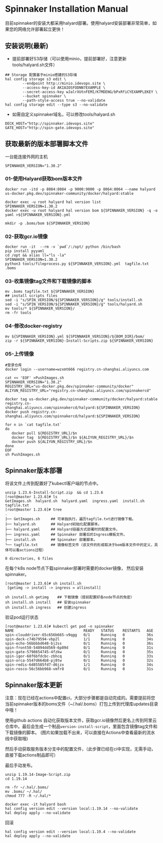 # Spinnaker Installation Manual

目前spinnaker的安装大都采用halyard部署。使用halyard安装部署非常简单，如果您的网络允许部署起立更快！


## 安装说明(最新)

- 提前部署好S3存储（可以使用minio，提前部署好，注意更新tools/halyard.sh文件）

```
## Storage 配置基于minio搭建的S3存储
hal config storage s3 edit \
        --endpoint http://minio.idevops.site \
        --access-key-id AKIAIOSFODNN7EXAMPLE \
        --secret-access-key wJalrXUtnFEMI/K7MDENG/bPxRfiCYEXAMPLEKEY \
        --bucket spinnaker \
        --path-style-access true --no-validate
hal config storage edit --type s3 --no-validate
```

- 如需自定义spinnaker域名，可以修改tools/halyard.sh

```
DECK_HOST="http://spinnaker.idevops.site"
GATE_HOST="http://spin-gate.idevops.site"
```

## 获取最新的版本部署脚本文件

一台能连接外网的主机

```
SPINNAKER_VERSION="1.30.2"
```

### 01-使用Halyard获取bom版本文件

```
docker run -itd -p 8084:8084 -p 9000:9000 -p 8064:8064 --name halyard  us-docker.pkg.dev/spinnaker-community/docker/halyard:stable

docker exec -u root halyard hal version list
SPINNAKER_VERSION=1.30.2
docker exec -u root halyard hal version bom ${SPINNAKER_VERSION} -q -o yaml >${SPINNAKER_VERSION}.yml

mkdir -p .boms/bom ${SPINNAKER_VERSION}
```

### 02-获取gcr.io镜像

```
docker run -it  --rm -v `pwd`/:/opt/ python /bin/bash
pip install pyyaml
cd /opt && alias ll="ls -la"
SPINNAKER_VERSION=1.30.2
python3 tools/fileprocess.py ${SPINNAKER_VERSION}.yml  tagfile.txt .boms
```

### 03-收集镜像tag文件和下载镜像的脚本

```
mv .boms tagfile.txt ${SPINNAKER_VERSION}
## install scripts files
sed -i "s/SPIN_VERSION/${SPINNAKER_VERSION}/g" tools/install.sh
sed -i "s/SPIN_VERSION/${SPINNAKER_VERSION}/g" tools/halyard.sh
mv tools/* ${SPINNAKER_VERSION}/
rm -fr tools
```

### 04-修改docker-registry

```
mv ${SPINNAKER_VERSION}.yml ${SPINNAKER_VERSION}/${BOM_DIR}/bom/
zip -r ${SPINNAKER_VERSION}-Install-Scripts.zip ${SPINNAKER_VERSION}
```

### 05-上传镜像

```
#登录仓库
docker login --username=wzxmt666 registry.cn-shanghai.aliyuncs.com

cat << 'EOF' >PushImages.sh
SPINNAKER_VERSION="1.30.2"
REGISTRY_URL="us-docker.pkg.dev/spinnaker-community/docker"
ALIYUN_REGISTRY_URL="registry.cn-shanghai.aliyuncs.com/spinnakercd"

docker tag us-docker.pkg.dev/spinnaker-community/docker/halyard:stable registry.cn-shanghai.aliyuncs.com/spinnakercd/halyard:${SPINNAKER_VERSION}
docker push registry.cn-shanghai.aliyuncs.com/spinnakercd/halyard:${SPINNAKER_VERSION}

for n in `cat tagfile.txt`
do
   docker pull ${REGISTRY_URL}/$n
   docker tag  ${REGISTRY_URL}/$n ${ALIYUN_REGISTRY_URL}/$n
   docker push ${ALIYUN_REGISTRY_URL}/$n
done
EOF
sh PushImages.sh
```

## Spinnaker版本部署

将该文件上传到配置好了kubectl客户端的节点中。

```
unzip 1.23.6-Install-Script.zip  && cd 1.23.6
[root@master 1.23.6]# ls
GetImages.sh  halyard.sh  halyard.yaml  ingress.yaml  install.sh  tagfile.txt
[root@master 1.23.6]# tree
.
├── GetImages.sh     ## 可单独执行，遍历tagfile.txt进行镜像下载。
├── halyard.sh       ## Halyard初始化配置脚本。
├── halyard.yaml     ## Halyard容器方式部署时的配置文件。
├── ingress.yaml     ## Spinnaker 部署后的Ingress模板文件。
├── install.sh       ## Spinnaker 部署脚本。
└── tagfile.txt      ## 镜像标签文件（该文件的形成取决于bom版本文件中的定义，具体可以看actions过程）

0 directories, 6 files
```

在每个k8s node节点下载spinnaker部署时需要的docker镜像， 然后安装spinnaker。

```
[root@master 1.23.6]# sh install.sh
 [getimg -> install -> ingress = allinstall]

sh install.sh getimg    ## 下载镜像（提前配置好各node节点的免密）
sh install.sh install   ## 安装spinnaker
sh install.sh ingress   ## 创建ingress

```
验证pod运行状态

```
[root@master 1.23.6]# kubectl get pod -n spinnaker
NAME                                READY   STATUS    RESTARTS   AGE
spin-clouddriver-65c656b665-v9qgg   0/1     Running   0          36s
spin-deck-c74b79594-vbp2l           1/1     Running   0          34s
spin-echo-56bbbbd648-bj2ss          0/1     Running   0          36s
spin-front50-54894dd569-6p89d       0/1     Running   0          31s
spin-gate-5798654745-4fzkw          0/1     Running   0          35s
spin-igor-68f6bfdcbc-zbhcq          0/1     Running   0          33s
spin-orca-5547d664b8-pj8tw          0/1     Running   0          32s
spin-redis-6d85585fd7-d6jzx         1/1     Running   0          34s
spin-rosco-56c56bb968-vmfr8         0/1     Running   0          31s
```

## Spinnaker版本更新
注意：现在已经在actions中配置ci，大部分步骤都是自动完成的。需要提前将您当前spinnaker版本的boms文件（~/.hal/.boms）打包上传到代理库updates目录中哦！

使用github actions 自动化获取版本文件，获取gcr.io镜像然后更名上传到阿里云仓库中。最后会生成一个制品`version-install-script`，里面包含镜像tag文件和下载镜像的脚本。
(图片如果加载不出来，可以直接在Actions中查看最新的流水线中获取哦)

然后手动获取服务版本分支中的配置文件，（此步骤已经在ci中实现，无需手动，直接下载actions制品即可）


最后手动发布。

```
unzip 1.19.14-Image-Script.zip
cd 1.19.14

rm -fr ~/.hal/.boms/
mv .boms/ ~/.hal/
chmod 777 -R ~/.hal/*
 
docker exec -it halyard bash
hal config version edit --version local:1.19.14 --no-validate
hal deploy apply --no-validate
```

回滚
```
hal config version edit --version local:1.19.4 --no-validate
hal deploy apply --no-validate
```

